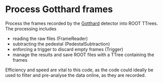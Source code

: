 # Process Gotthard frames

Process the frames recorded by the
[Gotthard](http://www.psi.ch/detectors/gotthard) detector into ROOT TTrees.
The processing includes

  * reading the raw files (FrameReader)
  * subtracting the pedestal (PedestalSubtraction)
  * enforcing a trigger to discard empty frames (Trigger)
  * manage the results and save ROOT files with a TTree containing the
      frames

Efficiency and speed are vital to this code, as the code could ideally be
used to filter and pre-analyse the data online, as they are recorded.
